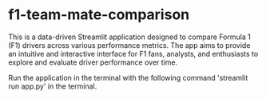 # f1-team-mate-comparison

This is a data-driven Streamlit application designed to compare Formula 1 (F1) drivers across various performance metrics. The app aims to provide an intuitive and interactive interface for F1 fans, analysts, and enthusiasts to explore and evaluate driver performance over time.

Run the application in the terminal with the following command 'streamlit run app.py' in the terminal.
